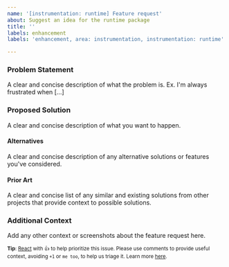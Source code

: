 ```yaml
---
name: '[instrumentation: runtime] Feature request'
about: Suggest an idea for the runtime package
title: ''
labels: enhancement
labels: 'enhancement, area: instrumentation, instrumentation: runtime'

---
```


### Problem Statement

A clear and concise description of what the problem is.
Ex. I'm always frustrated when [...]

### Proposed Solution

A clear and concise description of what you want to happen.

#### Alternatives

A clear and concise description of any alternative solutions or features you've considered.

#### Prior Art

A clear and concise list of any similar and existing solutions from other projects that provide context to possible solutions.

### Additional Context

Add any other context or screenshots about the feature request here.


<sub>**Tip**: [React](https://github.blog/news-insights/product-news/add-reactions-to-pull-requests-issues-and-comments/) with 👍 to help prioritize this issue. Please use comments to provide useful context, avoiding `+1` or `me too`, to help us triage it. Learn more [here](https://opentelemetry.io/community/end-user/issue-participation/).</sub>
